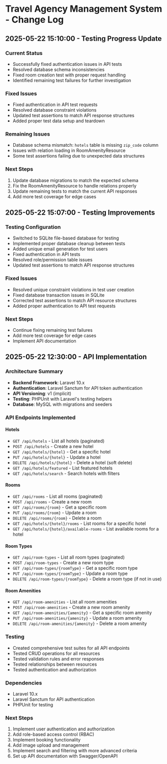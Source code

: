 # Travel Agency Management System - Change Log

## 2025-05-22 15:10:00 - Testing Progress Update

### Current Status
- Successfully fixed authentication issues in API tests
- Resolved database schema inconsistencies
- Fixed room creation test with proper request handling
- Identified remaining test failures for further investigation

### Fixed Issues
- Fixed authentication in API test requests
- Resolved database constraint violations
- Updated test assertions to match API response structures
- Added proper test data setup and teardown

### Remaining Issues
- Database schema mismatch: `hotels` table is missing `zip_code` column
- Issues with relation loading in RoomAmenityResource
- Some test assertions failing due to unexpected data structures

### Next Steps
1. Update database migrations to match the expected schema
2. Fix the RoomAmenityResource to handle relations properly
3. Update remaining tests to match the current API responses
4. Add more test coverage for edge cases

## 2025-05-22 15:07:00 - Testing Improvements

### Testing Configuration
- Switched to SQLite file-based database for testing
- Implemented proper database cleanup between tests
- Added unique email generation for test users
- Fixed authentication in API tests
- Resolved role/permission table issues
- Updated test assertions to match API response structures

### Fixed Issues
- Resolved unique constraint violations in test user creation
- Fixed database transaction issues in SQLite
- Corrected test assertions to match API resource structures
- Added proper authentication to API test requests

### Next Steps
- Continue fixing remaining test failures
- Add more test coverage for edge cases
- Implement API documentation

## 2025-05-22 12:30:00 - API Implementation

### Architecture Summary
- **Backend Framework**: Laravel 10.x
- **Authentication**: Laravel Sanctum for API token authentication
- **API Versioning**: v1 (implicit)
- **Testing**: PHPUnit with Laravel's testing helpers
- **Database**: MySQL with migrations and seeders

### API Endpoints Implemented

#### Hotels
- `GET /api/hotels` - List all hotels (paginated)
- `POST /api/hotels` - Create a new hotel
- `GET /api/hotels/{hotel}` - Get a specific hotel
- `PUT /api/hotels/{hotel}` - Update a hotel
- `DELETE /api/hotels/{hotel}` - Delete a hotel (soft delete)
- `GET /api/hotels/featured` - List featured hotels
- `GET /api/hotels/search` - Search hotels with filters

#### Rooms
- `GET /api/rooms` - List all rooms (paginated)
- `POST /api/rooms` - Create a new room
- `GET /api/rooms/{room}` - Get a specific room
- `PUT /api/rooms/{room}` - Update a room
- `DELETE /api/rooms/{room}` - Delete a room
- `GET /api/hotels/{hotel}/rooms` - List rooms for a specific hotel
- `GET /api/hotels/{hotel}/available-rooms` - List available rooms for a hotel

#### Room Types
- `GET /api/room-types` - List all room types (paginated)
- `POST /api/room-types` - Create a new room type
- `GET /api/room-types/{roomType}` - Get a specific room type
- `PUT /api/room-types/{roomType}` - Update a room type
- `DELETE /api/room-types/{roomType}` - Delete a room type (if not in use)

#### Room Amenities
- `GET /api/room-amenities` - List all room amenities
- `POST /api/room-amenities` - Create a new room amenity
- `GET /api/room-amenities/{amenity}` - Get a specific room amenity
- `PUT /api/room-amenities/{amenity}` - Update a room amenity
- `DELETE /api/room-amenities/{amenity}` - Delete a room amenity

### Testing
- Created comprehensive test suites for all API endpoints
- Tested CRUD operations for all resources
- Tested validation rules and error responses
- Tested relationships between resources
- Tested authentication and authorization

### Dependencies
- Laravel 10.x
- Laravel Sanctum for API authentication
- PHPUnit for testing

### Next Steps
1. Implement user authentication and authorization
2. Add role-based access control (RBAC)
3. Implement booking functionality
4. Add image upload and management
5. Implement search and filtering with more advanced criteria
6. Set up API documentation with Swagger/OpenAPI
